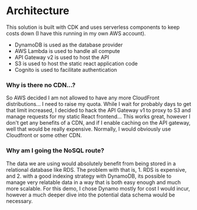 # Architecture

This solution is built with CDK and uses serverless components to keep costs down (I have this running in my own AWS account).

- DynamoDB is used as the database provider
- AWS Lambda is used to handle all compute
- API Gateway v2 is used to host the API
- S3 is used to host the static react application code
- Cognito is used to facilitate authentication

### Why is there no CDN...?

So AWS decided I am not allowed to have any more CloudFront distributions... I need to raise my quota. While I wait for probably days to get that limit increased, I decided to hack the API Gateway v1 to proxy to S3 and manage requests for my static React frontend... This works great, however I don't get any benefits of a CDN, and if I enable caching on the API gateway, well that would be really expensive. Normally, I would obviously use Cloudfront or some other CDN.

### Why am I going the NoSQL route?

The data we are using would absolutely benefit from being stored in a relational database like RDS. The problem with that is, 1. RDS is expensive, and 2. with a good indexing strategy with DynamoDB, its possible to manage very relatable data in a way that is both easy enough and much more scalable. For this demo, I chose Dynamo mostly for cost I would incur, however a much deeper dive into the potential data schema would be necessary.
